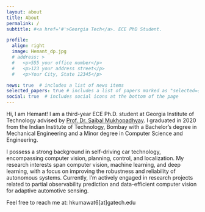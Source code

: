 ```yaml
---
layout: about
title: About
permalink: /
subtitle: #<a href='#'>Georgia Tech</a>. ECE PhD Student.

profile:
  align: right
  image: Hemant_dp.jpg
  # address: >
  #   <p>555 your office number</p>
  #   <p>123 your address street</p>
  #   <p>Your City, State 12345</p>

news: true  # includes a list of news items
selected_papers: true # includes a list of papers marked as "selected={true}"
social: true  # includes social icons at the bottom of the page
---
```


<!-- Write your biography here. Tell the world about yourself. Link to your favorite [subreddit](http://reddit.com). You can put a picture in, too. The code is already in, just name your picture `prof_pic.jpg` and put it in the `img/` folder. -->

Hi, I am Hemant! I am a third-year ECE Ph.D. student at Georgia Institute of Technology advised by [Prof. Dr. Saibal Mukhopadhyay](https://www.ece.gatech.edu/faculty-staff-directory/saibal-mukhopadhyay). I graduated in 2020 from the Indian Institute of Technology, Bombay with a Bachelor’s degree in Mechanical Engineering and a Minor degree in Computer Science and Engineering.

I possess a strong background in self-driving car technology, encompassing computer vision, planning, control, and localization. My research interests span computer vision, machine learning, and deep learning, with a focus on improving the robustness and reliability of autonomous systems. Currently, I’m actively engaged in research projects related to partial observability prediction and data-efficient computer vision for adaptive automotive sensing.


Feel free to reach me at: hkumawat6[at]gatech.edu
